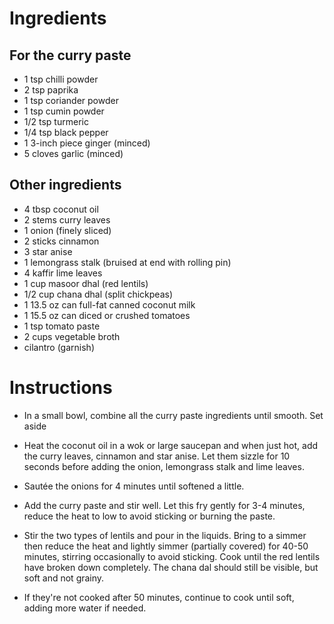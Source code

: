 # Ingredients
## For the curry paste
- 1 tsp chilli powder
- 2 tsp paprika
- 1 tsp coriander powder
- 1 tsp cumin powder
- 1/2 tsp turmeric
- 1/4 tsp black pepper
- 1 3-inch piece ginger (minced)
- 5 cloves garlic (minced)

## Other ingredients
- 4 tbsp coconut oil
- 2 stems curry leaves
- 1 onion (finely sliced)
- 2 sticks cinnamon
- 3 star anise
- 1 lemongrass stalk (bruised at end with rolling pin)
- 4 kaffir lime leaves
- 1 cup masoor dhal (red lentils)
- 1/2 cup chana dhal (split chickpeas)
- 1 13.5 oz can full-fat canned coconut milk
- 1 15.5 oz can diced or crushed tomatoes
- 1 tsp tomato paste
- 2 cups vegetable broth
- cilantro (garnish)

# Instructions
- In a small bowl, combine all the curry paste ingredients until smooth. Set
  aside

- Heat the coconut oil in a wok or large saucepan and when just hot, add the
  curry leaves, cinnamon and star anise. Let them sizzle for 10 seconds before
adding the onion, lemongrass stalk and lime leaves.

- Sautée the onions for 4 minutes until softened a little.

- Add the curry paste and stir well. Let this fry gently for 3-4 minutes, reduce
  the heat to low to avoid sticking or burning the paste.

- Stir the two types of lentils and pour in the liquids. Bring to a simmer then
  reduce the heat and lightly simmer (partially covered) for 40-50 minutes,
stirring occasionally to avoid sticking. Cook until the red lentils have broken
down completely. The chana dal should still be visible, but soft and not grainy.

- If they're not cooked after 50 minutes, continue to cook until soft, adding
  more water if needed.
